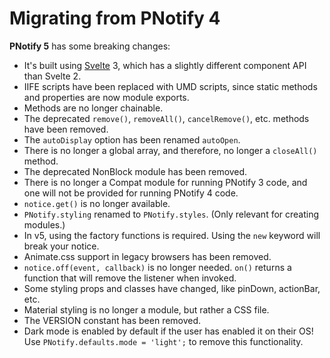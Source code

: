 # Migrating from PNotify 4

**PNotify 5** has some breaking changes:

* It's built using [Svelte](https://svelte.dev) 3, which has a slightly different component API than Svelte 2.
* IIFE scripts have been replaced with UMD scripts, since static methods and properties are now module exports.
* Methods are no longer chainable.
* The deprecated `remove()`, `removeAll()`, `cancelRemove()`, etc. methods have been removed.
* The `autoDisplay` option has been renamed `autoOpen`.
* There is no longer a global array, and therefore, no longer a `closeAll()` method.
* The deprecated NonBlock module has been removed.
* There is no longer a Compat module for running PNotify 3 code, and one will not be provided for running PNotify 4 code.
* `notice.get()` is no longer available.
* `PNotify.styling` renamed to `PNotify.styles`. (Only relevant for creating modules.)
* In v5, using the factory functions is required. Using the `new` keyword will break your notice.
* Animate.css support in legacy browsers has been removed.
* `notice.off(event, callback)` is no longer needed. `on()` returns a function that will remove the listener when invoked.
* Some styling props and classes have changed, like pinDown, actionBar, etc.
* Material styling is no longer a module, but rather a CSS file.
* The VERSION constant has been removed.
* Dark mode is enabled by default if the user has enabled it on their OS! Use `PNotify.defaults.mode = 'light';` to remove this functionality.
